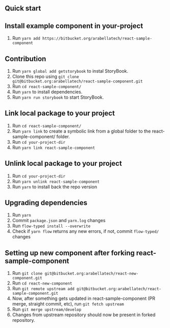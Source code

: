 ## Quick start

## Install example component in your-project
1. Run `yarn add https://bitbucket.org/arabellatech/react-sample-component`

## Contribution
1. Run `yarn global add getstorybook` to instal StoryBook.
1. Clone this repo using `git clone git@bitbucket.org:arabellatech/react-sample-component.git`
1. Run `cd react-sample-component/`
1. Run `yarn` to install dependencies.
1. Run `yarn run storybook` to start StoryBook.

## Link local package to your project
1. Run `cd react-sample-component/`
1. Run `yarn link` to create a symbolic link from a global folder to the react-sample-component/ folder.
1. Run `cd your-project-dir`
1. Run `yarn link react-sample-component`

## Unlink local package to your project
1. Run `cd your-project-dir`
1. Run `yarn unlink react-sample-component`
1. Run `yarn` to install back the repo version

## Upgrading dependencies
1. Run `yarn`
1. Commit `package.json` and `yarn.log` changes
1. Run `flow-typed install --overwrite`
1. Check if `yarn flow` returns any new errors, if not, commit `flow-typed/` changes

## Setting up new component after forking react-sample-component
1. Run `git clone git@bitbucket.org:arabellatech/react-new-component.git`
1. Run `cd react-new-component`
1. Run `git remote upstream add git@bitbucket.org:arabellatech/react-sample-component.git`
1. Now, after something gets updated in react-sample-component (PR merge, straight commit, etc), run `git fetch upstream`
1. Run `git merge upstream/develop`
1. Changes from upstream repository should now be present in forked repository.
